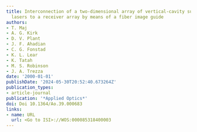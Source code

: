 ```yaml
---
title: Interconnection of a two-dimensional array of vertical-cavity surface-emitting
  lasers to a receiver array by means of a fiber image guide
authors:
- T. Maj
- A. G. Kirk
- D. V. Plant
- J. F. Ahadian
- C. G. Fonstad
- K. L. Lear
- K. Tatah
- M. S. Robinson
- J. A. Trezza
date: '2000-01-01'
publishDate: '2024-05-30T20:52:40.673264Z'
publication_types:
- article-journal
publication: '*Applied Optics*'
doi: Doi 10.1364/Ao.39.000683
links:
- name: URL
  url: <Go to ISI>://WOS:000085318400003
---
```

